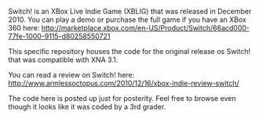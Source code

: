 Switch! is an XBox Live Indie Game (XBLIG) that was released in December 2010. You can play a demo or purchase the full game if
you have an XBox 360 here: http://marketplace.xbox.com/en-US/Product/Switch/66acd000-77fe-1000-9115-d80258550721

This specific repository houses the code for the original release os Switch! that was compatible with XNA 3.1.

You can read a review on Switch! here: http://www.armlessoctopus.com/2010/12/16/xbox-indie-review-switch/

The code here is posted up just for posterity. Feel free to browse even though it looks like it was coded by a 3rd grader.
